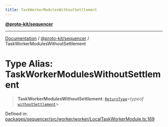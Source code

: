 ```yaml
---
title: TaskWorkerModulesWithoutSettlement
---
```


[**@proto-kit/sequencer**](../README.md)

***

[Documentation](../../../README.md) / [@proto-kit/sequencer](../README.md) / TaskWorkerModulesWithoutSettlement

# Type Alias: TaskWorkerModulesWithoutSettlement

> **TaskWorkerModulesWithoutSettlement**: [`ReturnType`](../../protocol/type-aliases/ReturnType.md)\<*typeof* [`withoutSettlement`](../classes/VanillaTaskWorkerModules.md#withoutsettlement)\>

Defined in: [packages/sequencer/src/worker/worker/LocalTaskWorkerModule.ts:169](https://github.com/proto-kit/framework/blob/4d6b3b6da51b3edee0fbf25ce72c1f59ec61e891/packages/sequencer/src/worker/worker/LocalTaskWorkerModule.ts#L169)
